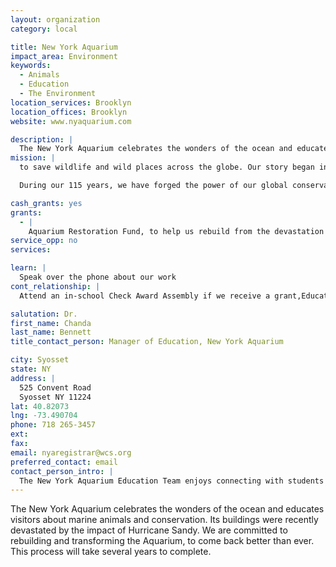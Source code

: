 ```yaml
---
layout: organization
category: local

title: New York Aquarium
impact_area: Environment
keywords: 
  - Animals
  - Education
  - The Environment
location_services: Brooklyn
location_offices: Brooklyn
website: www.nyaquarium.com

description: |
  The New York Aquarium celebrates the wonders of the ocean and educates visitors about marine animals and conservation.  Its buildings were recently devastated by the impact of Hurricane Sandy. We are committed to rebuilding and transforming the Aquarium, to come back better than ever.  This process will take several years to complete.
mission: |
  to save wildlife and wild places across the globe. Our story began in the early 1900’s when we successfully helped the American bison recover on the Western Plains. Today, we protect many of the world’s iconic creatures here and abroad.

  During our 115 years, we have forged the power of our global conservation work and the management of our five parks in New York City to create the world’s most comprehensive conservation organization. We currently manage about 500 conservation projects in more than 60 countries; and educate millions of visitors at our five living institutions in New York City on important issues affecting our planet. Our parks include The Bronx Zoo, New York Aquarium, Prospect Park Zoo, Queen Zoo and Central Park Zoo

cash_grants: yes
grants: 
  - |
    Aquarium Restoration Fund, to help us rebuild from the devastation of Sandy
service_opp: no
services: 

learn: |
  Speak over the phone about our work
cont_relationship: |
  Attend an in-school Check Award Assembly if we receive a grant,Educate the school by leading a workshop

salutation: Dr.
first_name: Chanda
last_name: Bennett
title_contact_person: Manager of Education, New York Aquarium

city: Syosset
state: NY
address: |
  525 Convent Road  
  Syosset NY 11224
lat: 40.82073
lng: -73.490704
phone: 718 265-3457
ext: 
fax: 
email: nyaregistrar@wcs.org
preferred_contact: email
contact_person_intro: |
  The New York Aquarium Education Team enjoys connecting with students like to raise awareness about the wonders of the ocean around us.  We are really happy that you are interested in the New York Aquarium and we look forward to talking with you soon.
---
```

The New York Aquarium celebrates the wonders of the ocean and educates visitors about marine animals and conservation.  Its buildings were recently devastated by the impact of Hurricane Sandy. We are committed to rebuilding and transforming the Aquarium, to come back better than ever.  This process will take several years to complete.